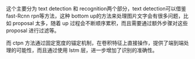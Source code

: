 




这个主要分为 text detection 和 recognition两个部分，text detection可以借鉴 fast-Rcnn rpn等方法，这种 bottom up的方法来处理图片文字会有很多问题，比如 proposal 太多，随着 up 过程会不断顺序累积，而且需要通过额外步骤对这些 proposal 进行过滤等。

而 ctpn 方法通过固定宽度的锚定机制，在卷积特征上直接操作，提供了端到端处理的可能性，而且通过使用 lstm 层，进一步增加了识别的准确性。
